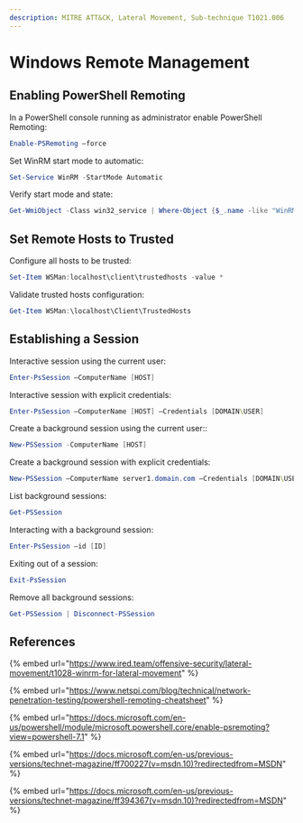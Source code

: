 ```yaml
---
description: MITRE ATT&CK, Lateral Movement, Sub-technique T1021.006
---
```


# Windows Remote Management

## Enabling PowerShell Remoting

In a PowerShell console running as administrator enable PowerShell Remoting:

```powershell
Enable-PSRemoting –force
```

Set WinRM start mode to automatic:

```powershell
Set-Service WinRM -StartMode Automatic
```

Verify start mode and state:

```powershell
Get-WmiObject -Class win32_service | Where-Object {$_.name -like "WinRM"}
```

## Set Remote Hosts to Trusted

Configure all hosts to be trusted:

```powershell
Set-Item WSMan:localhost\client\trustedhosts -value *
```

Validate trusted hosts configuration:

```powershell
Get-Item WSMan:\localhost\Client\TrustedHosts
```

## Establishing a Session

Interactive session using the current user:

```powershell
Enter-PsSession –ComputerName [HOST]
```

Interactive session with explicit credentials:

```powershell
Enter-PsSession –ComputerName [HOST] –Credentials [DOMAIN\USER]
```

Create a background session using the current user::

```powershell
New-PSSession -ComputerName [HOST]
```

Create a background session with explicit credentials:

```powershell
New-PSSession –ComputerName server1.domain.com –Credentials [DOMAIN\USER]
```

List background sessions:

```powershell
Get-PSSession
```

Interacting with a background session:

```powershell
Enter-PsSession –id [ID]
```

Exiting out of a session:

```powershell
Exit-PsSession
```

Remove all background sessions:

```powershell
Get-PSSession | Disconnect-PSSession
```

## References

{% embed url="https://www.ired.team/offensive-security/lateral-movement/t1028-winrm-for-lateral-movement" %}

{% embed url="https://www.netspi.com/blog/technical/network-penetration-testing/powershell-remoting-cheatsheet" %}

{% embed url="https://docs.microsoft.com/en-us/powershell/module/microsoft.powershell.core/enable-psremoting?view=powershell-7.1" %}

{% embed url="https://docs.microsoft.com/en-us/previous-versions/technet-magazine/ff700227(v=msdn.10)?redirectedfrom=MSDN" %}

{% embed url="https://docs.microsoft.com/en-us/previous-versions/technet-magazine/ff394367(v=msdn.10)?redirectedfrom=MSDN" %}
